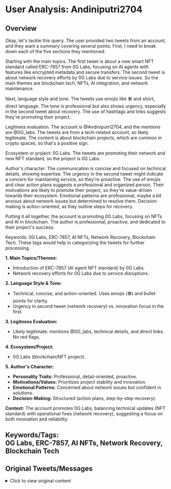 # User Analysis: Andiniputri2704

## Overview

<think>
Okay, let's tackle this query. The user provided two tweets from an account, and they want a summary covering several points. First, I need to break down each of the five sections they mentioned.

Starting with the main topics. The first tweet is about a new smart NFT standard called ERC-7857 from 0G Labs, focusing on AI agents with features like encrypted metadata and secure transfers. The second tweet is about network recovery efforts by 0G Labs due to service issues. So the main themes are blockchain tech, NFTs, AI integration, and network maintenance.

Next, language style and tone. The tweets use emojis like 🛠️ and short, direct language. The tone is professional but also shows urgency, especially in the second tweet about recovery. The use of hashtags and links suggests they're promoting their project.

Legitness evaluation. The account is @Andiniputri2704, and the mentions are @0G_labs. The tweets are from a tech-related account, so likely legitimate. The content is about blockchain projects, which are common in crypto spaces, so that's a positive sign.

Ecosystem or project: 0G Labs. The tweets are promoting their network and new NFT standard, so the project is 0G Labs.

Author's character: The communication is concise and focused on technical details, showing expertise. The urgency in the second tweet might indicate a concern for maintaining service, so they're proactive. The use of emojis and clear action plans suggests a professional and organized person. Their motivations are likely to promote their project, so they're value-driven towards their ecosystem. Emotional patterns are professional, maybe a bit anxious about network issues but determined to resolve them. Decision-making is action-oriented, as they outline steps for recovery.

Putting it all together, the account is promoting 0G Labs, focusing on NFTs and AI in blockchain. The author is professional, proactive, and dedicated to their project's success.

Keywords: 0G Labs, ERC-7857, AI NFTs, Network Recovery, Blockchain Tech. These tags would help in categorizing the tweets for further processing.
</think>

**1. Main Topics/Themes:**  
- Introduction of ERC-7857 (AI agent NFT standard) by 0G Labs.  
- Network recovery efforts for 0G Labs due to service disruptions.  

**2. Language Style & Tone:**  
- Technical, concise, and action-oriented. Uses emojis (🛠️) and bullet points for clarity.  
- Urgency in second tweet (network recovery) vs. innovation focus in the first.  

**3. Legitness Evaluation:**  
- Likely legitimate: mentions @0G_labs, technical details, and direct links. No red flags.  

**4. Ecosystem/Project:**  
- 0G Labs (blockchain/NFT project).  

**5. Author's Character:**  
- **Personality Traits:** Professional, detail-oriented, proactive.  
- **Motivations/Values:** Prioritizes project stability and innovation.  
- **Emotional Patterns:** Concerned about network issues but confident in solutions.  
- **Decision-Making:** Structured (action plans, step-by-step recovery).  

**Context:** The account promotes 0G Labs, balancing technical updates (NFT standard) with operational fixes (network recovery), suggesting a focus on both innovation and reliability.  

**Keywords/Tags:**  
0G Labs, ERC-7857, AI NFTs, Network Recovery, Blockchain Tech
---
## Original Tweets/Messages

<details>
<summary>Click to view original content</summary>

| Type | Content |
|------|---------|
| messages | short conclusion 0g tech updates april 11 - april 25👇
@0G_labs introduces ERC-7857 – a smart NFT standard designed for AI agents.
Key features:
- Encrypted & Dynamic Metadata
- Secure Transfer with cryptographic proofs
- Integrated with 0G Decentralized Storage
- Efficient AI https://t.co/WdULUIvO3Q |
| messages | 🛠️ 0G Labs Network Recovery In Progress
@0G_labs are currently addressing service disruptions caused by overlapping validator and RPC roles.
 Action Plan:
Now: Restoring network operations with temporary safeguards

Next: Deploying dedicated RPC nodes to prevent future https://t.co/Xvq0bi1rLP |

</details>
